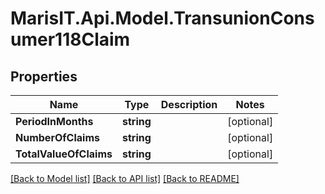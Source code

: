 
# MarisIT.Api.Model.TransunionConsumer118Claim

## Properties

Name | Type | Description | Notes
------------ | ------------- | ------------- | -------------
**PeriodInMonths** | **string** |  | [optional] 
**NumberOfClaims** | **string** |  | [optional] 
**TotalValueOfClaims** | **string** |  | [optional] 

[[Back to Model list]](../README.md#documentation-for-models)
[[Back to API list]](../README.md#documentation-for-api-endpoints)
[[Back to README]](../README.md)

